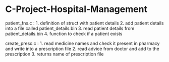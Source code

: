 # C-Project-Hospital-Management
patient_fns.c : 1. definition of struct with patient details
                2. add patient details into a file called patient_details.bin
                3. read patient details from patient_details.bin
                4. function to check if a patient exists

create_presc.c : 1. read medicine names and check it present in pharmacy and write into a prescription file
                 2. read advice from doctor and add to the prescription
                 3. returns name of prescription file
